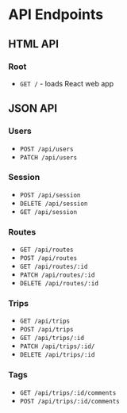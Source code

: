 # API Endpoints

## HTML API

### Root

- `GET /` - loads React web app

## JSON API

### Users

- `POST /api/users`
- `PATCH /api/users`

### Session

- `POST /api/session`
- `DELETE /api/session`
- `GET /api/session`

### Routes

- `GET /api/routes`
- `POST /api/routes`
- `GET /api/routes/:id`
- `PATCH /api/routes/:id`
- `DELETE /api/routes/:id`

### Trips

- `GET /api/trips`
- `POST /api/trips`
- `GET /api/trips/:id`
- `PATCH /api/trips/:id/`
- `DELETE /api/trips/:id`

### Tags

- `GET /api/trips/:id/comments`
- `POST /api/trips/:id/comments`
